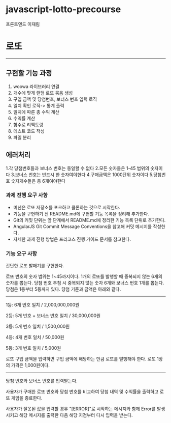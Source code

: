 # javascript-lotto-precourse 
프론트엔드 이재림
# 로또

***************************
## 구현할 기능 과정
1. woowa 라이브러리 연결
2. 개수에 맞게 랜덤 로또 묶음 생성
3. 구입 금액 및 당첨번호, 보너스 번호 입력 로직
4. 일치 확인 로직-> 통계 출력
5. 일치에 따른 총 수익 계산
6. 수익률 계산
7. 함수로 리팩토링
8. 테스트 코드 작성
9. 파일 분리

## 에러처리
1.각 당첨번호들과 보너스 번호는 동일할 수 없다
2.모든 숫자들은 1-45 범위의 숫자이다
3.보너스 번호는 반드시 한 숫자여야한다
4.구매금액은 1000단위 숫자이다
5.당첨번호 숫자개수들은 총 6개여야한다




### 과제 진행 요구 사항
- 미션은 로또 저장소를 포크하고 클론하는 것으로 시작한다.
- 기능을 구현하기 전 README.md에 구현할 기능 목록을 정리해 추가한다.
- Git의 커밋 단위는 앞 단계에서 README.md에 정리한 기능 목록 단위로 추가한다.
- AngularJS Git Commit Message Conventions을 참고해 커밋 메시지를 작성한다.
- 자세한 과제 진행 방법은 프리코스 진행 가이드 문서를 참고한다.

### 기능 요구 사항
간단한 로또 발매기를 구현한다.

로또 번호의 숫자 범위는 1~45까지이다.
1개의 로또를 발행할 때 중복되지 않는 6개의 숫자를 뽑는다.
당첨 번호 추첨 시 중복되지 않는 숫자 6개와 보너스 번호 1개를 뽑는다.
당첨은 1등부터 5등까지 있다. 당첨 기준과 금액은 아래와 같다.
***************************
1등: 6개 번호 일치 / 2,000,000,000원

2등: 5개 번호 + 보너스 번호 일치 / 30,000,000원

3등: 5개 번호 일치 / 1,500,000원

4등: 4개 번호 일치 / 50,000원

5등: 3개 번호 일치 / 5,000원

로또 구입 금액을 입력하면 구입 금액에 해당하는 만큼 로또를 발행해야 한다.
로또 1장의 가격은 1,000원이다.
***************************
당첨 번호와 보너스 번호를 입력받는다.

사용자가 구매한 로또 번호와 당첨 번호를 비교하여 당첨 내역 및 수익률을 출력하고 로또 게임을 종료한다.

사용자가 잘못된 값을 입력할 경우 "[ERROR]"로 시작하는 메시지와 함께 Error를 발생시키고 해당 메시지를 출력한 다음 해당 지점부터 다시 입력을 받는다.

